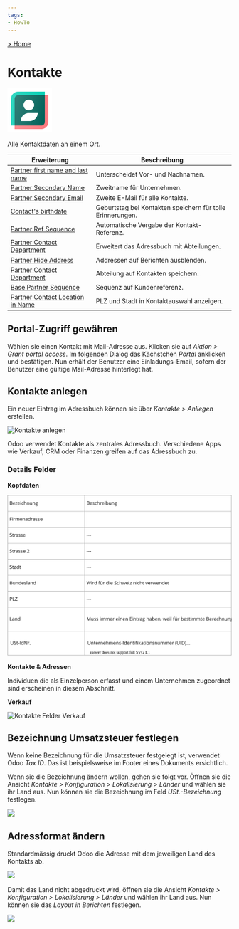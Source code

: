 ```yaml
---
tags:
- HowTo
---
```

[> Home](/)
# Kontakte
![icons_odoo_contacts](assets/icons_odoo_contacts.png)

Alle Kontaktdaten an einem Ort.

| Erweiterung                                                             | Beschreibung                                               |
| ----------------------------------------------------------------------- | ---------------------------------------------------------- |
| [Partner first name and last name](Partner%20first%20name%20and%20last%20name.md) | Unterscheidet Vor- und Nachnamen.                          |
| [Partner Secondary Name](Partner%20Secondary%20Name.md)                     | Zweitname für Unternehmen.                                 |
| [Partner Secondary Email](Partner%20Secondary%20Email.md)                   | Zweite E-Mail für alle Kontakte.                           |
| [Contact's birthdate](Contact%20Birthdate.md)                             | Geburtstag bei Kontakten speichern für tolle Erinnerungen. |
| [Partner Ref Sequence](Partner%20Ref%20Sequence.md)                         | Automatische Vergabe der Kontakt-Referenz.                 |
| [Partner Contact Department](OCA%20Partner%20Contact%20Department.md)         | Erweitert das Adressbuch mit Abteilungen.                  |
| [Partner Hide Address](Partner%20Hide%20Address.md)                         | Addressen auf Berichten ausblenden.                        |
| [Partner Contact Department](Partner%20Contact%20Department%20Note.md)        | Abteilung auf Kontakten speichern.                         |
| [Base Partner Sequence](Base%20Partner%20Sequence.md)                       | Sequenz auf Kundenreferenz.                                |
| [Partner Contact Location in Name](Partner%20Contact%20Location%20in%20Name.md) | PLZ und Stadt in Kontaktauswahl anzeigen.                  |

## Portal-Zugriff gewähren

Wählen sie einen Kontakt mit Mail-Adresse aus. Klicken sie auf *Aktion > Grant portal access*. Im folgenden Dialog das Kächstchen *Portal* anklicken und bestätigen. Nun erhält der Benutzer eine Einladungs-Email, sofern der Benutzer eine gültige Mail-Adresse hinterlegt hat.

## Kontakte anlegen

Ein neuer Eintrag im Adressbuch können sie über *Kontakte > Anliegen* erstellen.

![Kontakte anlegen](assets/Kontakte%20anlegen.png)

Odoo verwendet Kontakte als zentrales Adressbuch. Verschiedene Apps wie Verkauf, CRM oder Finanzen greifen auf das Adressbuch zu.

### Details Felder

**Kopfdaten**

![Kontakte Felder Kopfdaten](assets/Kontakte%20Felder%20Kopfdaten.svg)

**Kontakte & Adressen**

Individuen die als Einzelperson erfasst und einem Unternehmen zugeordnet sind erscheinen in diesem Abschnitt.

**Verkauf**

![Kontakte Felder Verkauf](assets/Kontakte%20Felder%20Verkauf.svg)

## Bezeichnung Umsatzsteuer festlegen

Wenn keine Bezeichnung für die Umsatzsteuer festgelegt ist, verwendet Odoo *Tax ID*. Das ist beispielsweise im Footer eines Dokuments ersichtlich.

Wenn sie die Bezeichnung ändern wollen, gehen sie folgt vor. Öffnen sie die Ansicht *Kontakte > Konfiguration > Lokalisierung > Länder* und wählen sie ihr Land aus. Nun können sie die Bezeichnung im Feld *USt.-Bezeichnung* festlegen.

![](assets/Kontakte%20Bezeichnung%20Umsatzsteuer.png)

## Adressformat ändern

Standardmässig druckt Odoo die Adresse mit dem jeweiligen Land des Kontakts ab.

![](assets/Einstellungen%20Adressformat.png)

Damit das Land nicht abgedruckt wird, öffnen sie die Ansicht *Kontakte > Konfiguration > Lokalisierung > Länder* und wählen ihr Land aus. Nun können sie das *Layout in Berichten* festlegen.

![](assets/Kontakte%20Layout%20in%20Berichten.png)
